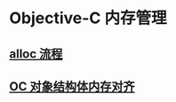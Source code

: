 # Objective-C 内存管理

## [alloc 流程](https://blog.zhchpassion.xyz/001/001/alloc_under_hood.html)
## [OC 对象结构体内存对齐](https://blog.zhchpassion.xyz/001/002/struct_mem_alignment.md)
